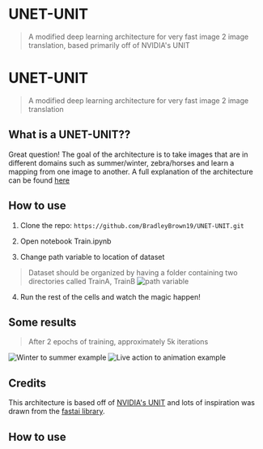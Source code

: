 # UNET-UNIT
> A modified deep learning architecture for very fast image 2 image translation, based primarily off of NVIDIA's UNIT


# UNET-UNIT
> A modified deep learning architecture for very fast image 2 image translation

## What is a UNET-UNIT??

Great question! The goal of the architecture is to take images that are in different domains such as summer/winter, zebra/horses and learn a mapping from one image to another. A full explanation of the architecture can be found [here](https://medium.com/@theehiproject/unet-unit-for-fast-unsupervised-image2image-translation-using-fastai-e366408eddb4)
## How to use

1. Clone the repo: 
```https://github.com/BradleyBrown19/UNET-UNIT.git```

2. Open notebook Train.ipynb 

3. Change path variable to location of dataset
> Dataset should be organized by having a folder containing two directories called TrainA, TrainB
![path variable](images/path_var.png)

4. Run the rest of the cells and watch the magic happen!

## Some results
> After 2 epochs of training, approximately 5k iterations

![Winter to summer example](images/winter2summer.png)
![Live action to animation example](images/animation2la.png)

## Credits

This architecture is based off of [NVIDIA's UNIT](https://github.com/mingyuliutw/UNIT/tree/25e99afe267df6eea2c97d23b05a42683d75e53c) and lots of inspiration was drawn from the [fastai library](https://www.fast.ai/).

## How to use
